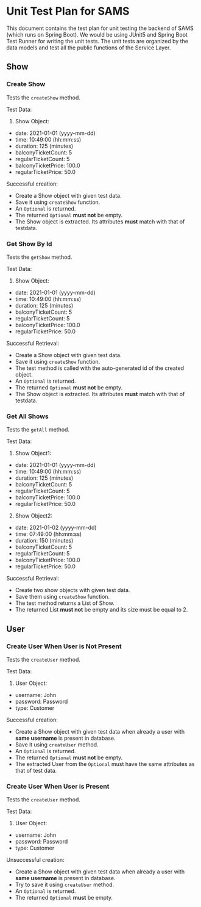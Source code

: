 # Unit Test Plan for SAMS

This document contains the test plan for unit testing the backend of SAMS (which runs on Spring Boot). We would be using JUnit5 and Spring Boot Test Runner for writing the unit tests. The unit tests are organized by the data models and test all the public functions of the Service Layer.

## Show

### Create Show

Tests the `createShow` method.

Test Data:
1. Show Object:
- date: 2021-01-01 (yyyy-mm-dd)
- time: 10:49:00 (hh:mm:ss)
- duration: 125 (minutes)
- balconyTicketCount: 5
- regularTicketCount: 5
- balconyTicketPrice: 100.0
- regularTicketPrice: 50.0

Successful creation:
- Create a Show object with given test data.
- Save it using `createShow` function.
- An `Optional` is returned.
- The returned `Optional` **must not** be empty.
- The Show object is extracted. Its attributes **must** match with that of testdata.

### Get Show By Id

Tests the `getShow` method.

Test Data:
1. Show Object:
- date: 2021-01-01 (yyyy-mm-dd)
- time: 10:49:00 (hh:mm:ss)
- duration: 125 (minutes)
- balconyTicketCount: 5
- regularTicketCount: 5
- balconyTicketPrice: 100.0
- regularTicketPrice: 50.0

Successful Retrieval:
- Create a Show object with given test data.
- Save it using `createShow` function.
- The test method is called with the auto-generated id of the created object.
- An `Optional` is returned.
- The returned `Optional` **must not** be empty.
- The Show object is extracted. Its attributes **must** match with that of testdata.


### Get All Shows

Tests the `getAll` method.

Test Data:
1. Show Object1:
- date: 2021-01-01 (yyyy-mm-dd)
- time: 10:49:00 (hh:mm:ss)
- duration: 125 (minutes)
- balconyTicketCount: 5
- regularTicketCount: 5
- balconyTicketPrice: 100.0
- regularTicketPrice: 50.0

2. Show Object2:
- date: 2021-01-02 (yyyy-mm-dd)
- time: 07:49:00 (hh:mm:ss)
- duration: 150 (minutes)
- balconyTicketCount: 5
- regularTicketCount: 5
- balconyTicketPrice: 100.0
- regularTicketPrice: 50.0

Successful Retrieval:
- Create two show objects with given test data.
- Save them using `createShow` function.
- The test method returns a List of Show.
- The returned List **must not** be empty and its size must be equal to 2.


## User

### Create User When User is Not Present

Tests the `createUser` method.

Test Data:
1. User Object:
- username: John
- password: Password
- type: Customer

Successful creation:
- Create a Show object with given test data when already a user with **same username** is present in database.
- Save it using `createUser` method.
- An `Optional` is returned.
- The returned `Optional` **must not** be empty.
- The extracted User from the `Optional` must have the same attributes as that of test data. 

### Create User When User is Present

Tests the `createUser` method.

Test Data:
1. User Object:
- username: John
- password: Password
- type: Customer

Unsuccessful creation:
- Create a Show object with given test data when already a user with **same username** is present in database.
- Try to save it using `createUser` method.
- An `Optional` is returned.
- The returned `Optional` **must** be empty.
